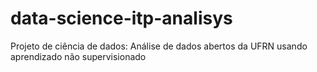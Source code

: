 # data-science-itp-analisys
Projeto de ciência de dados: Análise de dados abertos da UFRN usando aprendizado não supervisionado
